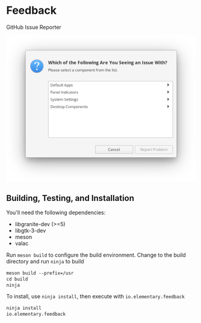 # Feedback
GitHub Issue Reporter

![Feedback Screenshot](data/screenshot.png?raw=true)

## Building, Testing, and Installation

You'll need the following dependencies:
* libgranite-dev (>=5)
* libgtk-3-dev
* meson
* valac

Run `meson build` to configure the build environment. Change to the build directory and run `ninja` to build

    meson build --prefix=/usr
    cd build
    ninja

To install, use `ninja install`, then execute with `io.elementary.feedback`

    ninja install
    io.elementary.feedback
